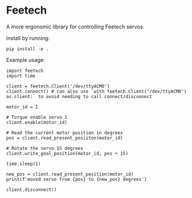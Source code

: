 # Feetech

A more ergonomic library for controlling Feetech servos.

Install by running:

```
pip install -e .
```

Example usage:

```
import feetech
import time

client = feetech.Client('/dev/ttyACM0')
client.connect() # can also use `with feetech.Client('/dev/ttyACM0') as client:` to avoid needing to call connect/disconnect

motor_id = 1

# Torque enable servo 1
client.enable(motor_id)

# Read the current motor position in degrees
pos = client.read_present_posiiton(motor_id)

# Rotate the servo 15 degrees
client.write_goal_position(motor_id, pos + 15)

time.sleep(1)

new_pos = client.read_present_position(motor_id)
print(f'moved servo from {pos} to {new_pos} degrees')

client.disconnect()
```
